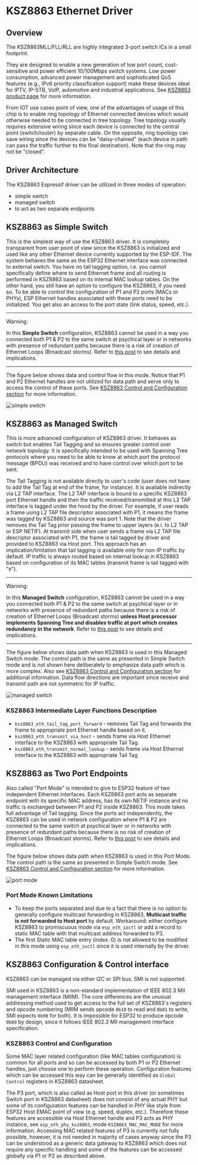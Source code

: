 # KSZ8863 Ethernet Driver

## Overview

The KSZ8863MLL/FLL/RLL are highly integrated 3-port switch ICs in a small footprint.

They are designed to enable a new generation of low port count, cost-sensitive and power efficient 10/100Mbps switch systems. Low power consumption, advanced power management and sophisticated QoS features (e.g., IPv6 priority classification support) make these devices ideal for IPTV, IP-STB, VoIP, automotive and industrial applications. See [KSZ8863 product page](https://www.microchip.com/en-us/product/KSZ8863) for more information.

From IOT use cases point of view, one of the advantages of usage of this chip is to enable ring topology of Ethernet connected devices which would otherwise needed to be connected in tree topology. Tree topology usually requires extensive wiring since each device is connected to the central point (switch/router) by separate cable. On the opposite, ring topology can save wiring since the devices can be "daisy-chained" (each device in path can pass the traffic further to the final destination). Note that the ring may not be "closed".

## Driver Architecture

The KSZ8863 Espressif driver can be utilized in three modes of operation:
- simple switch
- managed switch
- to act as two separate endpoints

## KSZ8863 as Simple Switch

This is the simplest way of use the KSZ8863 driver. It is completely transparent from user point of view since the KSZ8863 is initialized and used like any other Ethernet device currently supported by the ESP-IDF. The system behaves the same as the ESP32 Ethernet interface was connected to external switch. You have no tail tagging option, i.e. you cannot specifically define where to send Ethernet frame and all routing is performed in KSZ8863 based on its internal MAC lookup tables. On the other hand, you still have an option to configure the KSZ8863, if you need so. To be able to control the configuration of P1 and P2 ports (MACs or PHYs), ESP Ethernet handles associated with these ports need to be initialized. You get also an access to the port state (link status, speed, etc.).

---

Warning:

In this **Simple Switch** configuration, KSZ8863 cannot be used in a way you connected both P1 & P2 to the same switch at psychical layer or in networks with presence of redundant paths because there is a risk of creation of Ethernet Loops (Broadcast storms). Refer to [this post](https://www.networkacademy.io/ccna/ethernet/an-switching-redundant-links) to see details and implications.

---

The figure below shows data and control flow in this mode. Notice that P1 and P2 Ethernet handles are not utilized for data path and serve only to access the control of these ports. See [KSZ8863 Control and Configuration section](#ksz8863-control-and-configuration) for more information.

![simple switch](docs/simpleswitch.png)

## KSZ8863 as Managed Switch

This is more advanced configuration of KSZ8863 driver. It behaves as switch but enables Tail Tagging and so ensures greater control over network topology. It is specifically intended to be used with Spanning Tree protocols where you need to be able to know at which port the protocol message (BPDU) was received and to have control over which port to be sent.

The Tail Tagging is not available directly to user's code (user does not have to add the Tail Tag at end of the frame, for instance). It is available indirectly via L2 TAP interface. The L2 TAP interface is bound to a specific KSZ8863 port Ethernet handle and then the traffic received/transmitted at this L2 TAP interface is tagged under the hood by the driver. For example, if user reads a frame using L2 TAP file descriptor associated with P1, it means the frame was tagged by KSZ8863 and source was port 1. Note that the driver removes the Tail Tag prior passing the frame to upper layers (e.i. to L2 TAP or ESP NETIF). At transmit side when user sends a frame via L2 TAP file descriptor associated with P1, the frame is tail tagged by driver and provided to KSZ8863 via Host port. This approach has an implication/limitation that tail tagging is available only for non-IP traffic by default. IP traffic is always routed based on internal lookup in KSZ8863 based on configuration of its MAC tables (transmit frame is tail tagged with "`0`").

---

Warning:

In this **Managed Switch** configuration, KSZ8863 cannot be used in a way you connected both P1 & P2 to the same switch at psychical layer or in networks with presence of redundant paths because there is a risk of creation of Ethernet Loops (Broadcast storms) **unless Host processor implements Spanning Tree and disables traffic at port which creates redundancy in the network**. Refer to [this post](https://www.networkacademy.io/ccna/ethernet/an-switching-redundant-links) to see details and implications.

---

The figure below shows data path when KSZ8863 is used in this Managed Switch mode. The control path is the same as presented in Simple Switch mode and is not shown here deliberately to emphasize data path which is more complex. Also see [KSZ8863 Control and Configuration section](#ksz8863-control-and-configuration) for additional information. Data flow directions are important since receive and transmit path are not symmetric for IP traffic.

![managed switch](docs/switchmode.png)

### KSZ8863 Intermediate Layer Functions Description

- `ksz8863_eth_tail_tag_port_forward` - removes Tail Tag and forwards the frame to appropriate port Ethernet handle based on it.
- `ksz8863_eth_transmit_via_host` - sends frame via Host Ethernet interface to the KSZ8863 with appropriate Tail Tag.
- `ksz8863_eth_transmit_normal_lookup` - sends frame via Host Ethernet interface to the KSZ8863 with appropriate Tail Tag


## KSZ8863 as Two Port Endpoints

Also called "Port Mode" is intended to give to ESP32 feature of two independent Ethernet interfaces. Each KSZ8863 port acts as separate endpoint with its specific MAC address, has its own NETIF instance and no traffic is exchanged between P1 and P2 inside KSZ8863. This mode takes full advantage of Tail tagging. Since the ports act independently, the KSZ8863 can be used in network configuration where P1 & P2 are connected to the same switch at psychical layer or in networks with presence of redundant paths because there is no risk of creation of Ethernet Loops (Broadcast storms). Refer to [this post](https://www.networkacademy.io/ccna/ethernet/an-switching-redundant-links) to see details and implications.

The figure below shows data path when KSZ8863 is used in this Port Mode. The control path is the same as presented in Simple Switch mode. See [KSZ8863 Control and Configuration section](#ksz8863-control-and-configuration) for more information.

![port mode](docs/portmode.png)


### Port Mode Known Limitations

- To keep the ports separated and due to a fact that there is no option to generally configure multicast forwarding in KSZ8863, **Multicast traffic is not forwarded to Host port** by default. Workaround: either configure KSZ8863 to promiscuous mode via ``esp_eth_ioctl`` or add a record to static MAC table with that multicast address forwarded to P3.
- The first Static MAC table entry (index. 0) is not allowed to be modified in this mode using ``esp_eth_ioctl`` since it is used internally by the driver.

## KSZ8863 Configuration & Control interface

KSZ8863 can be managed via either I2C or SPI bus. SMI is not supported.

SMI used in KSZ8863 is a non-standard implementation of IEEE 802.3 MII management interface (MIIM). The core differences are the unusual addressing method used to get access to the full set of KSZ8863's registers and opcode numbering (MIIM sends opcode `0b10` to read and `0b01` to write, SMI expects `0b00` for both). It is impossible for ESP32 to produce opcode `0b00` by design, since it follows IEEE 802.3 MII management interface specification.

### KSZ8863 Control and Configuration

Some MAC layer related configuration (like MAC tables configuration) is common for all ports and so can be accessed by both P1 or P2 Ethernet handles, just choose one to perform these operation. Configuration features which can be accessed this way can be generally identified as `Global Control` registers in KSZ8863 datasheet.

The P3 port, which is also called as Host port in this driver (or sometimes Switch port in KSZ8863 datasheet) does not consist of any actual PHY but some of its configuration features can be handled in PHY like style from ESP32 Host EMAC point of view (e.g. speed, duplex, etc.). Therefore these features are accessible via Host Ethernet handle and P3 acts as PHY instance, see `esp_eth_phy_ksz8863`, mode `KSZ8863_MAC_MAC_MODE` for more information. Accessing MAC related features of P3 is currently not fully possible, however, it is not needed in majority of cases anyway since the P3 can be understood as a generic data gateway to KSZ8863 which does not require any specific handling and some of the features can be accessed globally via P1 or P2 as described above.
